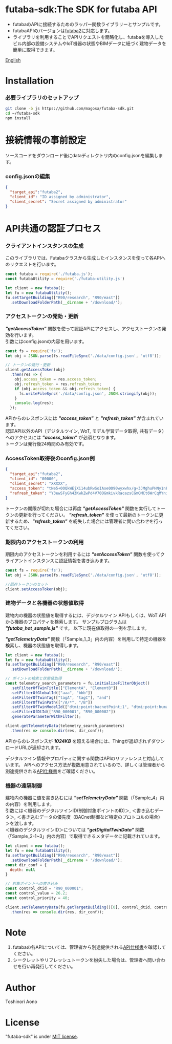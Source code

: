 # futaba-sdk:The SDK for futaba API

* futabaのAPIに接続するためのラッパー関数ライブラリーとサンプルです。
* futabaAPIのバージョンは[futaba2](https://futaba2-dev-app-apidoc.azurewebsites.net/)に対応します。
* ライブラリを利用することでAPIリクエストを簡略化し、futabaを導入したビル内部の設備システムやIoT機器の状態やBIMデータに紐づく建物データを簡単に取得できます。

[English](https://github.com/magosa/futaba-sdk/blob/js/README_ENG.md)

# Installation

### 必要ライブラリのセットアップ

```bash
git clone -b js https://github.com/magosa/futaba-sdk.git
cd ~/futaba-sdk
npm install
```

# 接続情報の事前設定

ソースコードをダウンロード後にdataディレクトリ内のconfig.jsonを編集します。

### config.jsonの編集

```Javascript:config.json
{
  "target_api":"futaba2",
  "client_id": "ID assigned by administrator",
  "client_secret": "Secret assigned by administrator"
}
```

# API共通の認証プロセス

### クライアントインスタンスの生成

このライブラリでは、Futabaクラスから生成したインスタンスを使って各APIへのリクエストを行います。

```Javascript:futaba_hot_sample.js
const futaba = require('./futaba.js');
const futabaUtility = require('./futaba-utility.js')

let client = new futaba();
let fu = new futabaUtility();
fu.setTargetBuilding(["R90/research", "R90/east"])
  .setDownloadFolderPath(__dirname + '/download/');
```

### アクセストークンの発効・更新

***"getAccessToken"*** 関数を使って認証APIにアクセスし、アクセストークンの発効を行います。  
引数にはconfig.jsonの内容を用います。

```Javascript:futaba_hot_sample.js
const fs = require('fs');
let obj = JSON.parse(fs.readFileSync('./data/config.json', 'utf8'));

// トークンの発行・更新
client.getAccessToken(obj)
  .then(res => {
    obj.access_token = res.access_token;
    obj.refresh_token = res.refresh_token;
    if (obj.access_token && obj.refresh_token) {
      fs.writeFileSync('./data/config.json', JSON.stringify(obj));
    }
    console.log(res);
  });
```

APIからのレスポンスには ***"access_token"*** と ***"refresh_token"*** が含まれています。  
認証API以外のAPI（デジタルツイン, WoT, モデル学習データ取得, 共有データ）へのアクセスには ***"access_token"*** が必須となります。  
トークンは発行後24時間のみ有効です。

### AccessToken取得後のconfig.json例

```Javascript:config.json
{
  "target_api":"futaba2",
  "client_id": "00000",
  "client_secret": "XXXXX",
  "access_token": "tNe5+0OQkWEjXi14ubRwSoIAxe0O90wyxwhx/g+3JMghuPHNy1nFdOv4mhOXvvzB",
  "refresh_token": "Y3ewSFyGh43KwkZwPd4V70OGmkivkRacazsCGmOMCt6WrCqMYni8ZGaGnzATcClL"
}
```

トークンの期限が切れた場合には再度 ***"getAccessToken"*** 関数を実行してトークンの更新を行ってください。
***"refresh_token"*** を使って最新のトークンに更新するため、***"refresh_token"*** を紛失した場合には管理者に問い合わせを行ってください。

### 期限内のアクセストークンの利用

期限内のアクセストークンを利用するには ***"setAccessToken"*** 関数を使ってクライアントインスタンスに認証情報を書き込みます。

```Javascript:futaba_hot_sample.js
const fs = require('fs');
let obj = JSON.parse(fs.readFileSync('./data/config.json', 'utf8'));

//既存トークンのセット
client.setAccessToken(obj);
```

### 建物データと各機器の状態値取得

建物内の機器の状態値を取得するには、デジタルツイン APIもしくは、WoT APIから機器のプロパティを検索します。
サンプルプログラムは ***"futaba_hot_sample.js"*** です。
以下に現在値取得の一例を示します。

***"getTelemetryData"*** 関数（「Sample_1_3」内の内容）を利用して特定の機器を検索し、機器の状態値を取得します。

```Javascript:futaba_hot_sample.js
let client = new futaba();
let fu = new futabaUtility();
fu.setTargetBuilding(["R90/research", "R90/east"])
  .setDownloadFolderPath(__dirname + '/download/');

// ポイントの検索と状態値取得
const telemetry_search_parameters = fu.initializeFilterObject()
  .setFilterOfTwinTitle(["ElementA", "ElementB"])
  .setFilterOfGlobalId(["aaa", "bbb"])
  .setFilterOfTwinTag(["tagA", "tagC"], "and")
  .setFilterOfTwinPath(["/A/*", "/B"])
  .setFilterOfTwinModelId(["dtmi:point:bacnetPoint;1", "dtmi:point:humanPoint;1"])
  .setFilterOfDtId(["R90_000001", "R90_000002"])
  .generateParameterWithFilter();

client.getTelemetryData(telemetry_search_parameters)
  .then(res => console.dir(res, dir_conf));
```

APIからのレスポンスが ***1024KB*** を超える場合には、Thingが返却されずダウンロードURLが返却されます。

デジタルツイン情報やプロパティに関する関数はAPIのリファレンスと対応しています。
APIへのアクセス方法が複数用意されているので、詳しくは管理者から別途提供される[API仕様書](https://futaba2-dev-app-apidoc.azurewebsites.net/)をご確認ください。

### 機器の遠隔制御

建物内の機器に値を書き込むには ***"setTelemetryData"*** 関数（「Sample_4」内の内容）を利用します。  
引数には＜機器のデジタルツインID(制御対象ポイントのID)＞, ＜書き込むデータ＞, ＜書き込むデータの優先度（BACnet制御など特定のプロトコルの場合）＞を渡します。  
＜機器のデジタルツインID＞については ***"getDigitalTwinData"*** 関数（「Sample_2-1~3」内の内容）で取得できるメタデータに記載されています。

```Javascript:futaba_hot_sample.js
let client = new futaba();
let fu = new futabaUtility();
fu.setTargetBuilding(["R90/research", "R90/east"])
  .setDownloadFolderPath(__dirname + '/download/');
const dir_conf = {
  depth: null
}

// 対象ポイントへの書き込み
const control_dtid = "R90_000001";
const control_value = 26.2;
const control_priority = 40;

client.setTelemetryData(fu.getTargetBuilding()[0], control_dtid, control_value, control_priority)
  .then(res => console.dir(res, dir_conf));
```

# Note

1. futabaの各APIについては、管理者から別途提供される[API仕様書](https://futaba2-dev-app-apidoc.azurewebsites.net/)を確認してください。  
2. シークレットやリフレッシュトークンを紛失した場合は、管理者へ問い合わせを行い再発行してください。

# Author

Toshinori Aono

# License

"futaba-sdk" is under [MIT license](https://en.wikipedia.org/wiki/MIT_License).
